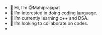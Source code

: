 - 👋 Hi, I’m @Mahiprajapat
- 👀 I’m interested in doing coding language.
- 🌱 I’m currently learning c++ and DSA.
- 💞️ I’m looking to collaborate on codes.
- 

<!---
Mahiprajapat/Mahiprajapat is a ✨ special ✨ repository because its `README.md` (this file) appears on your GitHub profile.
You can click the Preview link to take a look at your changes.
--->
